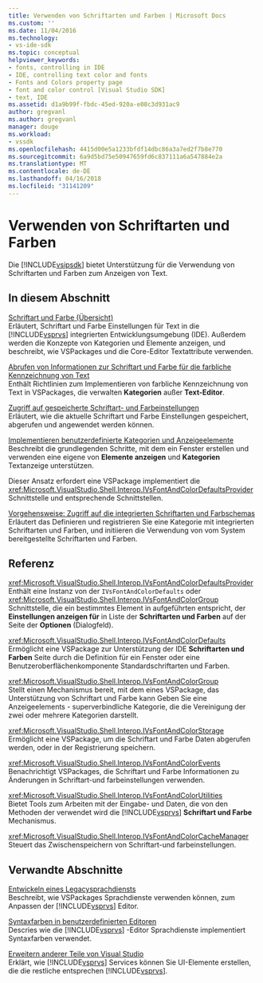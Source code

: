 ```yaml
---
title: Verwenden von Schriftarten und Farben | Microsoft Docs
ms.custom: ''
ms.date: 11/04/2016
ms.technology:
- vs-ide-sdk
ms.topic: conceptual
helpviewer_keywords:
- fonts, controlling in IDE
- IDE, controlling text color and fonts
- Fonts and Colors property page
- font and color control [Visual Studio SDK]
- text, IDE
ms.assetid: d1a9b99f-fbdc-45ed-920a-e08c3d931ac9
author: gregvanl
ms.author: gregvanl
manager: douge
ms.workload:
- vssdk
ms.openlocfilehash: 4415d00e5a1233bfdf14dbc86a3a7ed2f7b8e770
ms.sourcegitcommit: 6a9d5bd75e50947659fd6c837111a6a547884e2a
ms.translationtype: MT
ms.contentlocale: de-DE
ms.lasthandoff: 04/16/2018
ms.locfileid: "31141209"
---
```

# <a name="using-fonts-and-colors"></a>Verwenden von Schriftarten und Farben
Die [!INCLUDE[vsipsdk](../extensibility/includes/vsipsdk_md.md)] bietet Unterstützung für die Verwendung von Schriftarten und Farben zum Anzeigen von Text.  
  
## <a name="in-this-section"></a>In diesem Abschnitt  
 [Schriftart und Farbe (Übersicht)](../extensibility/font-and-color-overview.md)  
 Erläutert, Schriftart und Farbe Einstellungen für Text in die [!INCLUDE[vsprvs](../code-quality/includes/vsprvs_md.md)] integrierten Entwicklungsumgebung (IDE). Außerdem werden die Konzepte von Kategorien und Elemente anzeigen, und beschreibt, wie VSPackages und die Core-Editor Textattribute verwenden.  
  
 [Abrufen von Informationen zur Schriftart und Farbe für die farbliche Kennzeichnung von Text](../extensibility/getting-font-and-color-information-for-text-colorization.md)  
 Enthält Richtlinien zum Implementieren von farbliche Kennzeichnung von Text in VSPackages, die verwalten **Kategorien** außer **Text-Editor**.  
  
 [Zugriff auf gespeicherte Schriftart- und Farbeinstellungen](../extensibility/accessing-stored-font-and-color-settings.md)  
 Erläutert, wie die aktuelle Schriftart und Farbe Einstellungen gespeichert, abgerufen und angewendet werden können.  
  
 [Implementieren benutzerdefinierte Kategorien und Anzeigeelemente](../extensibility/implementing-custom-categories-and-display-items.md)  
 Beschreibt die grundlegenden Schritte, mit dem ein Fenster erstellen und verwenden eine eigene von **Elemente anzeigen** und **Kategorien** Textanzeige unterstützen.  
  
 Dieser Ansatz erfordert eine VSPackage implementiert die <xref:Microsoft.VisualStudio.Shell.Interop.IVsFontAndColorDefaultsProvider> Schnittstelle und entsprechende Schnittstellen.  
  
 [Vorgehensweise: Zugriff auf die integrierten Schriftarten und Farbschemas](../extensibility/how-to-access-the-built-in-fonts-and-color-scheme.md)  
 Erläutert das Definieren und registrieren Sie eine Kategorie mit integrierten Schriftarten und Farben, und initiieren die Verwendung von vom System bereitgestellte Schriftarten und Farben.  
  
## <a name="reference"></a>Referenz  
 <xref:Microsoft.VisualStudio.Shell.Interop.IVsFontAndColorDefaultsProvider>  
 Enthält eine Instanz von der `IVsFontAndColorDefaults` oder <xref:Microsoft.VisualStudio.Shell.Interop.IVsFontAndColorGroup> Schnittstelle, die ein bestimmtes Element in aufgeführten entspricht, der **Einstellungen anzeigen für** in Liste der **Schriftarten und Farben** auf der Seite der **Optionen** (Dialogfeld).  
  
 <xref:Microsoft.VisualStudio.Shell.Interop.IVsFontAndColorDefaults>  
 Ermöglicht eine VSPackage zur Unterstützung der IDE **Schriftarten und Farben** Seite durch die Definition für ein Fenster oder eine Benutzeroberflächenkomponente Standardschriftarten und Farben.  
  
 <xref:Microsoft.VisualStudio.Shell.Interop.IVsFontAndColorGroup>  
 Stellt einen Mechanismus bereit, mit dem eines VSPackage, das Unterstützung von Schriftart und Farbe kann Geben Sie eine Anzeigeelements - superverbindliche Kategorie, die die Vereinigung der zwei oder mehrere Kategorien darstellt.  
  
 <xref:Microsoft.VisualStudio.Shell.Interop.IVsFontAndColorStorage>  
 Ermöglicht eine VSPackage, um die Schriftart und Farbe Daten abgerufen werden, oder in der Registrierung speichern.  
  
 <xref:Microsoft.VisualStudio.Shell.Interop.IVsFontAndColorEvents>  
 Benachrichtigt VSPackages, die Schriftart und Farbe Informationen zu Änderungen in Schriftart-und farbeinstellungen verwenden.  
  
 <xref:Microsoft.VisualStudio.Shell.Interop.IVsFontAndColorUtilities>  
 Bietet Tools zum Arbeiten mit der Eingabe- und Daten, die von den Methoden der verwendet wird die [!INCLUDE[vsprvs](../code-quality/includes/vsprvs_md.md)] **Schriftart und Farbe** Mechanismus.  
  
 <xref:Microsoft.VisualStudio.Shell.Interop.IVsFontAndColorCacheManager>  
 Steuert das Zwischenspeichern von Schriftart-und farbeinstellungen.  
  
## <a name="related-sections"></a>Verwandte Abschnitte  
 [Entwickeln eines Legacysprachdiensts](../extensibility/internals/developing-a-legacy-language-service.md)  
 Beschreibt, wie VSPackages Sprachdienste verwenden können, zum Anpassen der [!INCLUDE[vsprvs](../code-quality/includes/vsprvs_md.md)] Editor.  
  
 [Syntaxfarben in benutzerdefinierten Editoren](../extensibility/syntax-coloring-in-custom-editors.md)  
 Descries wie die [!INCLUDE[vsprvs](../code-quality/includes/vsprvs_md.md)] -Editor Sprachdienste implementiert Syntaxfarben verwendet.  
  
 [Erweitern anderer Teile von Visual Studio](../extensibility/extending-other-parts-of-visual-studio.md)  
 Erklärt, wie [!INCLUDE[vsprvs](../code-quality/includes/vsprvs_md.md)] Services können Sie UI-Elemente erstellen, die die restliche entsprechen [!INCLUDE[vsprvs](../code-quality/includes/vsprvs_md.md)].